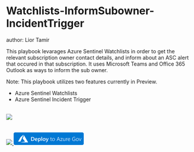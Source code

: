 # Watchlists-InformSubowner-IncidentTrigger
author: Lior Tamir

This playbook levarages Azure Sentinel Watchlists in order to get the relevant subscription owner contact details, and inform about an ASC alert that occured in that subscription.
It uses Microsoft Teams and Office 365 Outlook as ways to inform the sub owner.


Note: This playbook utilizes two features currently in Preview.
* Azure Sentinel Watchlists
* Azure Sentinel Incident Trigger
<br><br>

<img src="https://github.com/Azure/Azure-Sentinel/blob/master/Playbooks/Watchlist-InformSubowner-IncidentTrigger/images/designerView.png"/><br><br>


<a href="https://portal.azure.com/#create/Microsoft.Template/uri/https%3A%2F%2Fraw.githubusercontent.com%2FAzure%2FAzure-Sentinel%2Fmaster%2FPlaybooks%2FWatchlist-InformSubowner-IncidentTrigger%2Fazuredeploy.json" target="_blank">
    <img src="https://aka.ms/deploytoazurebutton""/>
</a>
<a href="https://portal.azure.us/#create/Microsoft.Template/uri/https%3A%2F%2Fraw.githubusercontent.com%2FAzure%2FAzure-Sentinel%2Fmaster%2FPlaybooks%2FWatchlist-InformSubowner-IncidentTrigger%2Fazuredeploy.json" target="_blank">
<img src="https://raw.githubusercontent.com/Azure/azure-quickstart-templates/master/1-CONTRIBUTION-GUIDE/images/deploytoazuregov.png"/>
</a>
